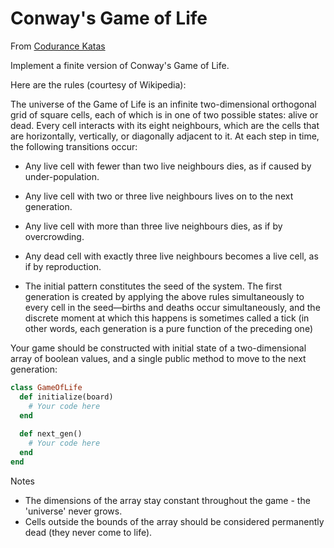 # Conway's Game of Life

From [Codurance Katas](https://www.codurance.com/katas/conways-game-of-life)

Implement a finite version of Conway's Game of Life.

Here are the rules (courtesy of Wikipedia):

The universe of the Game of Life is an infinite two-dimensional orthogonal grid of square cells, each of which is in one of two possible states: alive or dead. Every cell interacts with its eight neighbours, which are the cells that are horizontally, vertically, or diagonally adjacent to it. At each step in time, the following transitions occur:

* Any live cell with fewer than two live neighbours dies, as if caused by under-population.
* Any live cell with two or three live neighbours lives on to the next generation.
* Any live cell with more than three live neighbours dies, as if by overcrowding.
* Any dead cell with exactly three live neighbours becomes a live cell, as if by reproduction.

* The initial pattern constitutes the seed of the system. The first generation is created by applying the above rules simultaneously to every cell in the seed—births and deaths occur simultaneously, and the discrete moment at which this happens is sometimes called a tick (in other words, each generation is a pure function of the preceding one)

Your game should be constructed with initial state of a two-dimensional array of boolean values, and a single public method to move to the next generation:

```ruby
class GameOfLife
  def initialize(board) 
    # Your code here
  end
  
  def next_gen() 
    # Your code here
  end
end
```

Notes

* The dimensions of the array stay constant throughout the game - the 'universe' never grows.
* Cells outside the bounds of the array should be considered permanently dead (they never come to life).